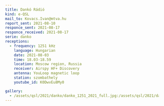 ```yaml
---
title: Dankó Rádió
kind: e-QSL
mail_to: Kovacs.Ivan@mtva.hu
report_sent: 2021-08-10
responce_sent: 2021-08-17
responce_received: 2021-08-17
serie: danko
receptions:
  - frequency: 1251 kHz
    language: Hungarian
    date: 2021-08-03
    time: 18.03-18.59
    location: Moscow region, Russia
    receiver: Airspy HF+ Discovery
    antenna: YouLoop magnetic loop
    station: szombathely
    youtube_id: K0DwvEu8My0

gallery:
  - /assets/qsl/2021/danko/danko_1251_2021_full.jpg:/assets/qsl/2021/danko/danko_1251_2021_small.jpg
---
```

